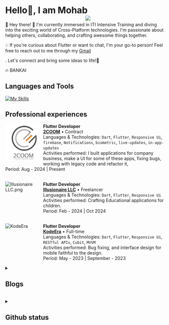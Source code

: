 # Hello👋, I am Mohab  <img align="right" width="250" src="assets/Valorant stickers/Fascinating.png"/>
####

👋 Hey there! 🚀 I'm currently immersed in ITI Intensive Training and diving into the exciting world of Cross-Platform technologies. I'm passionate about helping others, collaborating, and crafting awesome things together.

💡 If you're curious about Flutter or want to chat, I'm your go-to person! Feel free to reach out to me through my [Gmail](https://mail.google.com/mail/u/0/?tab=rm&ogbl#inbox?compose=CllgCJNwfvtDDNzfJTHHbzBCFLHrLhhdFmTkqJvVGlZDqGfnjGtrTKHPnHCflSXGfXJwwwQxwCL)

. Let's connect and bring some ideas to life!🌟

🔥 BANKAI



## Languages and Tools
[![My Skills](https://skillicons.dev/icons?i=js,html,css,sass,kotlin,dart,react,bootstrap,cpp,flutter,unity,discord,github,git,githubactions,idea,java,nextjs,firebase,nodejs,npm,postman,powershell,redux,rider,cs,stackoverflow,tailwind,ts,express,notion,windows,xd,webstorm,vscode,vue,vercel,figma,androidstudio,sqlite)](https://skillicons.dev)

## Professional experiences

[<img align="left" height="120px" width="120px" alt="2coom.jpeg" src="assets/Professional experiences/2coom.jpeg"/>]()

**Flutter Developer** \
[**2COOM**](https://2coom.com/) • Contract \
Languages & Technologies: `Dart`, `Flutter`, `Responsive Ui`, `firebase`, `Notifications`, `biometric`, `live-updates`, `in-app-updates`  \
Activities performed: I built applications for company business, make a UI for some of these apps, fixing bugs, working with legacy code and refactor it, \
Period: Aug - 2024 | Present
<br/>
<br/>


[<img align="left" height="120px" width="120px" alt="Illusionaire LLC.png" src="assets/Professional experiences/Illusionaire LLC.png"/>]()

**Flutter Developer** \
[**Illusionaire LLC**](https://www.illusionaire.tech/) • Freelancer \
Languages & Technologies: `Dart`, `Flutter`, `Responsive Ui` \
Activities performed: Crafting Educational applications for children. \
Period: Feb - 2024 | Oct 2024
<br/>
<br/>



[<img align="left" height="120px" width="120px" alt="KodeEra" src="assets/Professional experiences/KodeEra.png"/>]()

**Flutter Developer** \
[**KodeEra**]() • Full-time \
Languages & Technologies: `Dart`, `Flutter`, `Responsive Ui`, `RESTful APIs`, `Cubit`, `MVVM` \
Activities performed: Bug fixing, and interface design for mobile faithful to the design. \
Period: May - 2023 | September - 2023


<details>
<summary><h2> Blogs </h2></summary>

[<img align="left" height="120px" width="120px" alt="KodeEra" src="assets/blogs/notification 1.png"/>]()

**[Mastering Flutter Notifications part.1](https://medium.com/@mohab.khalid.mahmoud/mastering-flutter-notifications-part-1-7ee4ee1e43c3)** \
Delve into Flutter notifications with a 6-minute read, offering a user-friendly guide and practical examples to enhance your app alerts. The post covers the installation process using the flutter_local_notifications package, ensuring a quick path to mastering Flutter notifications. 🚀✉️
<br/>
</details>

<br>

<details> <summary><h2>  Github status </h2></summary>

<img align="center" width="500" height="250" src="https://github-readme-streak-stats.herokuapp.com/?user=moha-b&theme=dark&date_format=j%20M%5B%20Y%5D&currStreakLabel=6FDA44&fire=6FDA44&ring=6FDA44" alt="GitHub Streak Stats" />

<img align="center" width="500" height="200" src="https://github-readme-stats.vercel.app/api?username=moha-b&title_color=6FDA44&text_color=FFFFFF&show_icons=true&icon_color=6FDA44&include_all_commits=true&count_private=true&theme=dark" alt="GitHub Stats"/>

</details>
